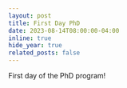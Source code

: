 ```yaml
---
layout: post
title: First Day PhD
date: 2023-08-14T08:00:00-04:00
inline: true
hide_year: true
related_posts: false
---
```


First day of the PhD program!
